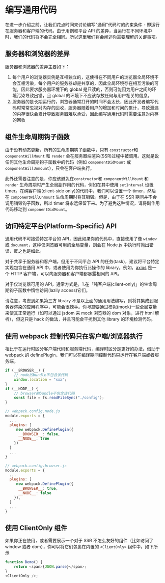 # 编写通用代码

在进一步介绍之前，让我们花点时间来讨论编写"通用"代码时的约束条件 - 即运行在服务器和客户端的代码。由于用例和平台 API 的差异，当运行在不同环境中时，我们的代码将不会完全相同。所以这里我们将会阐述你需要理解的关键事项。

## 服务器和浏览器的差异

服务器和浏览器的差异主要如下：

1. 每个用户的浏览器实例是互相独立的，这使得在不同用户的浏览器全局环境不会互相污染，每个用户的服务器却是共享的，因此全局环境存在相互污染的可能，因此要求服务器环境下的 global 是只读的，否则可能因为用户之间的环境污染导致出错，且 global 的环境下不应该存放任何与用户相关的信息。
2. 服务器的是长期运行的，浏览器通常打开的时间不会太长，因此开发者编写代码时常常忽视对内存的回收，服务器随着用户的增加和时间的累计，导致泄漏的内存很快会累计导致服务器难以承受，因此编写通用代码时需要注意对内存的回收

## 组件生命周期钩子函数

由于没有动态更新，所有的生命周期钩子函数中，只有 `constructor`和`componentWillMount` 和 `render` 会在服务器端渲染(SSR)过程中被调用。这就是说任何其他生命周期钩子函数中的代码（例如 `componentDidMount` 或 `componentWillUnmount`），只会在客户端执行。

此外还需要注意的是，你应该避免在`constructor`和 `componentWillMount` 和 `render` 生命周期时产生全局副作用的代码，例如在其中使用 `setInterval` 设置 timer。在纯客户端(client-side only)的代码中，我们可以设置一个 timer，然后在 `componentWillUnmount` 生命周期时将其销毁。但是，由于在 SSR 期间并不会调用销毁钩子函数，所以 timer 将永远保留下来。为了避免这种情况，请将副作用代码移动到 `componentDidMount`。

## 访问特定平台(Platform-Specific) API

通用代码不可接受特定平台的 API，因此如果你的代码中，直接使用了像 `window` 或 `document`，这种仅浏览器可用的全局变量，则会在 Node.js 中执行时抛出错误，反之也是如此。

对于共享于服务器和客户端，但用于不同平台 API 的任务(task)，建议将平台特定实现包含在通用 API 中，或者使用为你执行此操作的 library。例如，[axios](https://github.com/axios/axios) 是一个 HTTP 客户端，可以向服务器和客户端都暴露相同的 API。

对于仅浏览器可用的 API，通常方式是，1.在「纯客户端(client-only)」的生命周期钩子函数中惰性访问(lazily access)它们。

请注意，考虑到如果第三方 library 不是以上面的通用用法编写，则将其集成到服务器渲染的应用程序中，可能会很棘手。你*可能*要通过模拟(mock)一些全局变量来使其正常运行（如可以通过 jsdom 来 mock 浏览器的 dom 对象，进行 html 解析），但这只是 hack 的做法，并且可能会干扰到其他 library 的环境检测代码。

## 使用 webpack 控制代码只在客户端/浏览器执行

相比于在运行时区分客户端代码和服务端代码，编译时区分是更好的办法，借助于 webpack 的 definePlugin，我们可以在编译期间控制代码只运行在客户端或者服务端。

```js
if (__BROWSER__) {
	// node的bundle不包含该代码
	window.location = "xxx";
}
if (__NODE__) {
	// browser的bundle不包含该代码
	const file = fs.readFileSync("./config");
}
```

```js
// webpack.config.node.js
module.exports = {
  ...
  plugins: [
     new webpack.DefinePlugin({
      __BROWSER__: false,
      __NODE__: true
    })
  ]
  ...
}
```

```js
// webpack.config.browser.js
module.exports = {
  ...
  plugins: [
     new webpack.DefinePlugin({
      __BROWSER__: true,
      __NODE__: false
    }),
  ]
  ...
}
```

## 使用 ClientOnly 组件

如果你正在使用，或者需要展示一个对于 SSR 不怎么友好的组件（比如访问了 window 或者 dom），你可以将它们包裹在内置的 `<ClientOnly>` 组件中，如下所示

```js
function Demo() {
	return <span>{JSON.parse}</span>;
}
<ClientOnly />;
```
